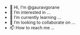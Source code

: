 - 👋 Hi, I’m @gauravgorane
- 👀 I’m interested in ...
- 🌱 I’m currently learning ...
- 💞️ I’m looking to collaborate on ...
- 📫 How to reach me ...

<!---
gauravgorane/gauravgorane is a ✨ special ✨ repository because its `README.md` (this file) appears on your GitHub profile.
You can click the Preview link to take a look at your changes.
--->
